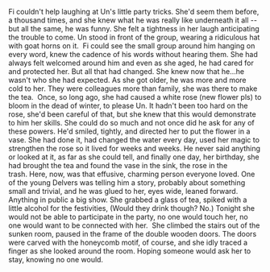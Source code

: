 Fi couldn't help laughing at Un's little party tricks. She'd seem them before, a thousand times, and she knew what he was really like underneath it all -- but all the same, he was funny. She felt a tightness in her laugh anticipating the trouble to come. Un stood in front of the group, wearing a ridiculous hat with goat horns on it.  Fi could see the small group around him hanging on every word, knew the cadence of his words without hearing them. She had always felt welcomed around him and even as she aged, he had cared for and protected her. But all that had changed. She knew now that he...he wasn't who she had expected. As she got older, he was more and more cold to her. They were colleagues more than family, she was there to make the tea.  Once, so long ago, she had caused a white rose (new flower pls) to bloom in the dead of winter, to please Un. It hadn't been too hard on the rose, she'd been careful of that, but she knew that this would demonstrate to him her skills. She could do so much and not once did he ask for any of these powers. He'd smiled, tightly, and directed her to put the flower in a vase. She had done it, had changed the water every day, used her magic to strengthen the rose so it lived for weeks and weeks. He never said anything or looked at it, as far as she could tell, and finally one day, her birthday, she had brought the tea and found the vase in the sink, the rose in the trash. Here, now, was that effusive, charming person everyone loved. One of the young Delvers was telling him a story, probably about something small and trivial, and he was glued to her, eyes wide, leaned forward. Anything in public a big show. She grabbed a glass of tea, spiked with a little alcohol for the festivities, (Would they drink though? No.) Tonight she would not be able to participate in the party, no one would touch her, no one would want to be connected with her.  She climbed the stairs out of the sunken room, paused in the frame of the double wooden doors. The doors were carved with the honeycomb motif, of course, and she idly traced a finger as she looked around the room. Hoping someone would ask her to stay, knowing no one would.

